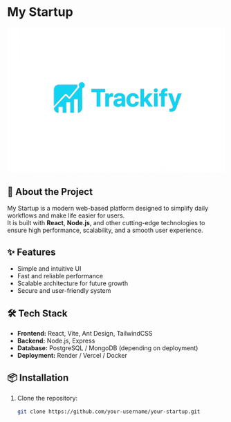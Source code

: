 # My Startup

![Logo](./src/logos/trackify.png)

## 🚀 About the Project

My Startup is a modern web-based platform designed to simplify daily workflows and make life easier for users.  
It is built with **React**, **Node.js**, and other cutting-edge technologies to ensure high performance, scalability, and a smooth user experience.

## ✨ Features

- Simple and intuitive UI
- Fast and reliable performance
- Scalable architecture for future growth
- Secure and user-friendly system

## 🛠️ Tech Stack

- **Frontend:** React, Vite, Ant Design, TailwindCSS
- **Backend:** Node.js, Express
- **Database:** PostgreSQL / MongoDB (depending on deployment)
- **Deployment:** Render / Vercel / Docker

## 📦 Installation

1. Clone the repository:
   ```bash
   git clone https://github.com/your-username/your-startup.git
   ```
